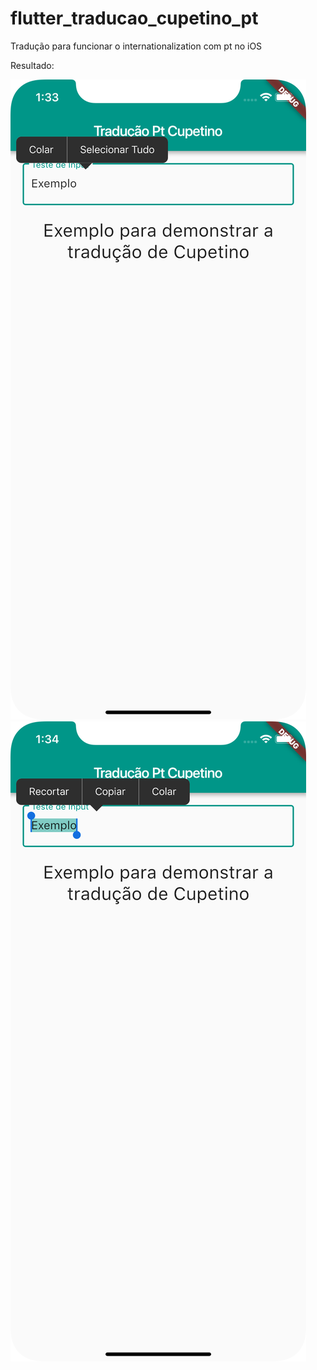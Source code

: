 # flutter_traducao_cupetino_pt
Tradução para funcionar o internationalization com pt no iOS

Resultado: 

![The end result](https://github.com/MarceloPetrucio/flutter_traducao_cupetino_pt/blob/master/image/image.png)
![The end result2](https://github.com/MarceloPetrucio/flutter_traducao_cupetino_pt/blob/master/image/image2.png)
